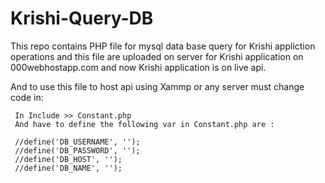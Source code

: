 # Krishi-Query-DB

This repo contains PHP file for mysql data base query for Krishi appliction operations
and this file are uploaded on server for Krishi application on 000webhostapp.com
and now Krishi application is on live api.

And to use this file to host api using Xammp or any server must change code in:
      
     In Include >> Constant.php
     And have to define the following var in Constant.php are :

     //define('DB_USERNAME', '');
     //define('DB_PASSWORD', '');
     //define('DB_HOST', '');
     //define('DB_NAME', '');
      
